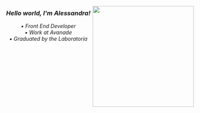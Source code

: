 <img align='right' src="https://trello-attachments.s3.amazonaws.com/5fbfaee5db89da0b4dba9813/60c26d0537cabe6e283d2131/87fc52f648b97b6b272a7267a7614ba5/gif-readme.gif" width="270"></h2>

<h3><em><p align="center"><em> Hello world, I'm Alessandra!<p align="center"></em></p></h3>
<p align="center"> 
▪ Front End Developer<br /> 
▪ Work at Avanade<br /> 
▪ Graduated by the Laboratoria<br /> 
 </p>




